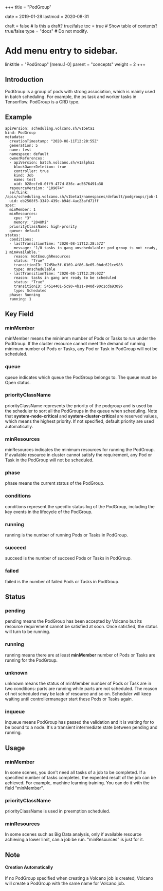 
+++
title = "PodGroup"


date = 2019-01-28
lastmod = 2020-08-31

draft = false  # Is this a draft? true/false
toc = true  # Show table of contents? true/false
type = "docs"  # Do not modify.

# Add menu entry to sidebar.
linktitle = "PodGroup"
[menu.1-0]
  parent = "concepts"
  weight = 2
+++

## Introduction
PodGroup is a group of pods with strong association, which is mainly used in batch scheduling. For example, the ps task 
and worker tasks in Tensorflow. PodGroup is a CRD type.
## Example
```shell
apiVersion: scheduling.volcano.sh/v1beta1
kind: PodGroup
metadata:
  creationTimestamp: "2020-08-11T12:28:55Z"
  generation: 5
  name: test
  namespace: default
  ownerReferences:
  - apiVersion: batch.volcano.sh/v1alpha1
    blockOwnerDeletion: true
    controller: true
    kind: Job
    name: test
    uid: 028ecfe8-0ff9-477d-836c-ac5676491a38
  resourceVersion: "109074"
  selfLink: /apis/scheduling.volcano.sh/v1beta1/namespaces/default/podgroups/job-1
  uid: eb2508f5-3349-439c-b94d-4ac23afd71ff
spec:
  minMember: 1
  minResources:
    cpu: "3"
    memory: "2048Mi"
  priorityClassName: high-prority
  queue: default
status:
  conditions:
  - lastTransitionTime: "2020-08-11T12:28:57Z"
    message: '1/0 tasks in gang unschedulable: pod group is not ready, 1 minAvailable.'
    reason: NotEnoughResources
    status: "True"
    transitionID: 77d5be3f-6169-4f86-8e65-0bdc621ce983
    type: Unschedulable
  - lastTransitionTime: "2020-08-11T12:29:02Z"
    reason: tasks in gang are ready to be scheduled
    status: "True"
    transitionID: 54514401-5c90-4b11-840d-90c1cda93096
    type: Scheduled
  phase: Running
  running: 1

```
## Key Field
### minMember
minMember means the minimum number of Pods or Tasks to run under the PodGroup. If the cluster resource cannot meet the
demand of running minimum number of Pods or Tasks, any Pod or Task in PodGroup will not be scheduled. 
### queue
queue indicates which queue the PodGroup belongs to. The queue must be Open status.
### priorityClassName
priorityClassName represents the priority of the podgroup and is used by the scheduler to sort all the PodGroups in the 
queue when scheduling. Note that **system-node-critical** and **system-cluster-critical** are reserved values, which 
means the highest priority. If not specified, default priority are used automatically.
### minResources
minResources indicates the minimum resources for running the PodGroup. If available resource in cluster cannot satisfy 
the requirement, any Pod or Task in the PodGroup will not be scheduled. 
### phase
phase means the current status of the PodGroup.
### conditions
conditions represent the specific status log of the PodGroup, including the key events in the lifecycle of the PodGroup.  
### running
running is the number of running Pods or Tasks in PodGroup.
### succeed
succeed is the number of succeed Pods or Tasks in PodGroup.
### failed
failed is the number of failed Pods or Tasks in PodGroup.
## Status
### pending
pending means the PodGroup has been accepted by Volcano but its resource requirement cannot be satisfied at soon. Once
satisfied, the status will turn to be running.
### running
running means there are at least **minMember** number of Pods or Tasks are running for the PodGroup.
### unknown
unknown means the status of minMember number of Pods or Task are in two conditions: parts are running while parts are not
scheduled. The reason of not scheduled may be lack of resource and so on. Scheduler will keep waiting until controllermanager
start these Pods or Tasks again.
### inqueue
inqueue means PodGroup has passed the validation and it is waiting for to be bound to a node. It's a transient intermediate 
state between pending and running.
## Usage
### minMember
In some scenes, you don't need all tasks of a job to be completed. If a specified number of tasks completes, the expected
result of the job can be achieved. For example, machine learning training. You can do it with the field "minMember".
### priorityClassName
priorityClassName is used in preemption scheduled.
### minResources 
In some scenes such as Big Data analysis, only if available resource achieving a lower limit, can a job be run. 
"minResources" is just for it.
## Note
#### Creation Automatically
If no PodGroup specified when creating a Volcano job is created, Volcano will create a PodGroup with the same name for 
Volcano job.  
